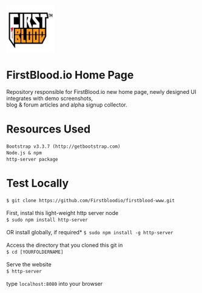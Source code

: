 <img src='/resources/img/main/logo_shield_b.jpg' width = '25%'>

# FirstBlood.io Home Page
Repository responsible for FirstBlood.io new home page, newly designed UI integrates with demo screenshots, <br>blog &amp; forum articles and alpha signup collector. 

# Resources Used
`Bootstrap v3.3.7 (http://getbootstrap.com)`<br>
`Node.js & npm`<br>
`http-server package`

# Test Locally
`$ git clone https://github.com/Firstbloodio/firstblood-www.git`<br><br>
First, instal this light-weight http server node<br>
`$ sudo npm install http-server` <br><br>
OR install globally, if required*
`$ sudo npm install -g http-server` <br><br>
Access the directory that you cloned this git in<br>
`$ cd [YOURFOLDERNAME]` <br><br>
Serve the website<br>
`$ http-server` <br><br>
type `localhost:8080` into your browser

